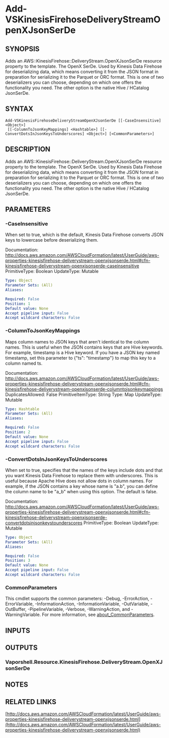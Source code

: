 # Add-VSKinesisFirehoseDeliveryStreamOpenXJsonSerDe

## SYNOPSIS
Adds an AWS::KinesisFirehose::DeliveryStream.OpenXJsonSerDe resource property to the template.
The OpenX SerDe.
Used by Kinesis Data Firehose for deserializing data, which means converting it from the JSON format in preparation for serializing it to the Parquet or ORC format.
This is one of two deserializers you can choose, depending on which one offers the functionality you need.
The other option is the native Hive / HCatalog JsonSerDe.

## SYNTAX

```
Add-VSKinesisFirehoseDeliveryStreamOpenXJsonSerDe [[-CaseInsensitive] <Object>]
 [[-ColumnToJsonKeyMappings] <Hashtable>] [[-ConvertDotsInJsonKeysToUnderscores] <Object>] [<CommonParameters>]
```

## DESCRIPTION
Adds an AWS::KinesisFirehose::DeliveryStream.OpenXJsonSerDe resource property to the template.
The OpenX SerDe.
Used by Kinesis Data Firehose for deserializing data, which means converting it from the JSON format in preparation for serializing it to the Parquet or ORC format.
This is one of two deserializers you can choose, depending on which one offers the functionality you need.
The other option is the native Hive / HCatalog JsonSerDe.

## PARAMETERS

### -CaseInsensitive
When set to true, which is the default, Kinesis Data Firehose converts JSON keys to lowercase before deserializing them.

Documentation: http://docs.aws.amazon.com/AWSCloudFormation/latest/UserGuide/aws-properties-kinesisfirehose-deliverystream-openxjsonserde.html#cfn-kinesisfirehose-deliverystream-openxjsonserde-caseinsensitive
PrimitiveType: Boolean
UpdateType: Mutable

```yaml
Type: Object
Parameter Sets: (All)
Aliases:

Required: False
Position: 1
Default value: None
Accept pipeline input: False
Accept wildcard characters: False
```

### -ColumnToJsonKeyMappings
Maps column names to JSON keys that aren't identical to the column names.
This is useful when the JSON contains keys that are Hive keywords.
For example, timestamp is a Hive keyword.
If you have a JSON key named timestamp, set this parameter to {"ts": "timestamp"} to map this key to a column named ts.

Documentation: http://docs.aws.amazon.com/AWSCloudFormation/latest/UserGuide/aws-properties-kinesisfirehose-deliverystream-openxjsonserde.html#cfn-kinesisfirehose-deliverystream-openxjsonserde-columntojsonkeymappings
DuplicatesAllowed: False
PrimitiveItemType: String
Type: Map
UpdateType: Mutable

```yaml
Type: Hashtable
Parameter Sets: (All)
Aliases:

Required: False
Position: 2
Default value: None
Accept pipeline input: False
Accept wildcard characters: False
```

### -ConvertDotsInJsonKeysToUnderscores
When set to true, specifies that the names of the keys include dots and that you want Kinesis Data Firehose to replace them with underscores.
This is useful because Apache Hive does not allow dots in column names.
For example, if the JSON contains a key whose name is "a.b", you can define the column name to be "a_b" when using this option.
The default is false.

Documentation: http://docs.aws.amazon.com/AWSCloudFormation/latest/UserGuide/aws-properties-kinesisfirehose-deliverystream-openxjsonserde.html#cfn-kinesisfirehose-deliverystream-openxjsonserde-convertdotsinjsonkeystounderscores
PrimitiveType: Boolean
UpdateType: Mutable

```yaml
Type: Object
Parameter Sets: (All)
Aliases:

Required: False
Position: 3
Default value: None
Accept pipeline input: False
Accept wildcard characters: False
```

### CommonParameters
This cmdlet supports the common parameters: -Debug, -ErrorAction, -ErrorVariable, -InformationAction, -InformationVariable, -OutVariable, -OutBuffer, -PipelineVariable, -Verbose, -WarningAction, and -WarningVariable. For more information, see [about_CommonParameters](http://go.microsoft.com/fwlink/?LinkID=113216).

## INPUTS

## OUTPUTS

### Vaporshell.Resource.KinesisFirehose.DeliveryStream.OpenXJsonSerDe
## NOTES

## RELATED LINKS

[http://docs.aws.amazon.com/AWSCloudFormation/latest/UserGuide/aws-properties-kinesisfirehose-deliverystream-openxjsonserde.html](http://docs.aws.amazon.com/AWSCloudFormation/latest/UserGuide/aws-properties-kinesisfirehose-deliverystream-openxjsonserde.html)

